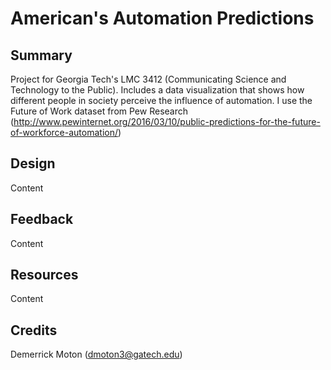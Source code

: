 # American's Automation Predictions

## Summary
Project for Georgia Tech's LMC 3412 (Communicating Science and Technology to the Public). Includes a data visualization that shows how different people in society perceive the influence of automation. I use the Future of Work dataset from Pew Research (http://www.pewinternet.org/2016/03/10/public-predictions-for-the-future-of-workforce-automation/)

## Design
Content

## Feedback
Content

## Resources
Content

## Credits
Demerrick Moton (dmoton3@gatech.edu)
